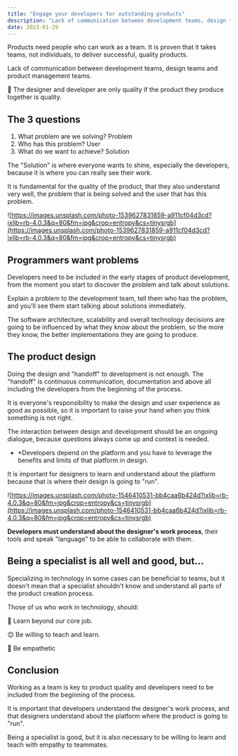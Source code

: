 ```yaml
---
title: "Engage your developers for outstanding products"
description: "Lack of communication between development teams, design teams and product management teams results in a poor quality product and problems."
date: 2023-01-29
---
```



Products need people who can work as a team. It is proven that it takes teams, not individuals, to deliver successful, quality products.

Lack of communication between development teams, design teams and product management teams.

<aside>
🌟 The designer and developer are only quality if the product they produce together is quality.

</aside>

## The 3 questions

1. What problem are we solving? Problem
2. Who has this problem? User
3. What do we want to achieve? Solution

The "Solution" is where everyone wants to shine, especially the developers, because it is where you can really see their work.

It is fundamental for the quality of the product, that they also understand very well, the problem that is being solved and the user that has this problem.

![https://images.unsplash.com/photo-1539627831859-a911cf04d3cd?ixlib=rb-4.0.3&q=80&fm=jpg&crop=entropy&cs=tinysrgb](https://images.unsplash.com/photo-1539627831859-a911cf04d3cd?ixlib=rb-4.0.3&q=80&fm=jpg&crop=entropy&cs=tinysrgb)

## Programmers want problems

Developers need to be included in the early stages of product development, from the moment you start to discover the problem and talk about solutions.

Explain a problem to the development team, tell them who has the problem, and you'll see them start talking about solutions immediately.

The software architecture, scalability and overall technology decisions are going to be influenced by what they know about the problem, so the more they know, the better implementations they are going to produce.

## The product design

Doing the design and "handoff" to development is not enough. The "handoff" is continuous communication, documentation and above all including the developers from the beginning of the process.

It is everyone's responsibility to make the design and user experience as good as possible, so it is important to raise your hand when you think something is not right.

The interaction between design and development should be an ongoing dialogue, because questions always come up and context is needed.

- *Developers depend on the platform and you have to leverage the benefits and limits of that platform in design.

It is important for designers to learn and understand about the platform because that is where their design is going to "run".

![https://images.unsplash.com/photo-1546410531-bb4caa6b424d?ixlib=rb-4.0.3&q=80&fm=jpg&crop=entropy&cs=tinysrgb](https://images.unsplash.com/photo-1546410531-bb4caa6b424d?ixlib=rb-4.0.3&q=80&fm=jpg&crop=entropy&cs=tinysrgb)

**Developers must understand about the designer's work process**, their tools and speak "language" to be able to collaborate with them.

## Being a specialist is all well and good, but...

Specializing in technology in some cases can be beneficial to teams, but it doesn't mean that a specialist shouldn't know and understand all parts of the product creation process.

Those of us who work in technology, should:

🧠 Learn beyond our core job.

😊 Be willing to teach and learn.

🤭 Be empathetic

## Conclusion

Working as a team is key to product quality and developers need to be included from the beginning of the process.

It is important that developers understand the designer's work process, and that designers understand about the platform where the product is going to "run".

Being a specialist is good, but it is also necessary to be willing to learn and teach with empathy to teammates.